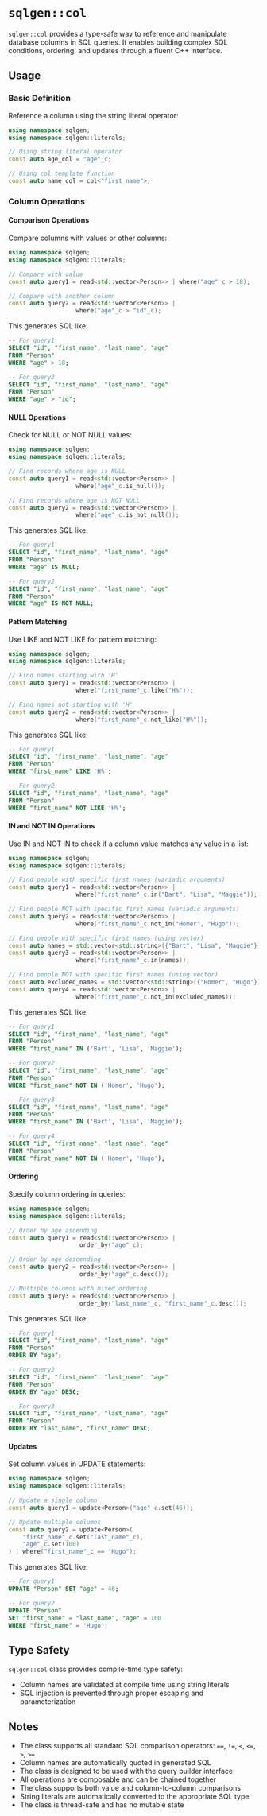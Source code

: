 # `sqlgen::col`

`sqlgen::col` provides a type-safe way to reference and manipulate database columns in SQL queries. It enables building complex SQL conditions, ordering, and updates through a fluent C++ interface.

## Usage

### Basic Definition

Reference a column using the string literal operator:

```cpp
using namespace sqlgen;
using namespace sqlgen::literals;

// Using string literal operator
const auto age_col = "age"_c;

// Using col template function
const auto name_col = col<"first_name">;
```

### Column Operations

#### Comparison Operations

Compare columns with values or other columns:

```cpp
using namespace sqlgen;
using namespace sqlgen::literals;

// Compare with value
const auto query1 = read<std::vector<Person>> | where("age"_c > 18);

// Compare with another column
const auto query2 = read<std::vector<Person>> | 
                   where("age"_c > "id"_c);
```

This generates SQL like:

```sql
-- For query1
SELECT "id", "first_name", "last_name", "age" 
FROM "Person" 
WHERE "age" > 18;

-- For query2
SELECT "id", "first_name", "last_name", "age" 
FROM "Person" 
WHERE "age" > "id";
```

#### NULL Operations

Check for NULL or NOT NULL values:

```cpp
using namespace sqlgen;
using namespace sqlgen::literals;

// Find records where age is NULL
const auto query1 = read<std::vector<Person>> | 
                   where("age"_c.is_null());

// Find records where age is NOT NULL
const auto query2 = read<std::vector<Person>> | 
                   where("age"_c.is_not_null());
```

This generates SQL like:

```sql
-- For query1
SELECT "id", "first_name", "last_name", "age" 
FROM "Person" 
WHERE "age" IS NULL;

-- For query2
SELECT "id", "first_name", "last_name", "age" 
FROM "Person" 
WHERE "age" IS NOT NULL;
```

#### Pattern Matching

Use LIKE and NOT LIKE for pattern matching:

```cpp
using namespace sqlgen;
using namespace sqlgen::literals;

// Find names starting with 'H'
const auto query1 = read<std::vector<Person>> | 
                   where("first_name"_c.like("H%"));

// Find names not starting with 'H'
const auto query2 = read<std::vector<Person>> | 
                   where("first_name"_c.not_like("H%"));
```

This generates SQL like:

```sql
-- For query1
SELECT "id", "first_name", "last_name", "age" 
FROM "Person" 
WHERE "first_name" LIKE 'H%';

-- For query2
SELECT "id", "first_name", "last_name", "age" 
FROM "Person" 
WHERE "first_name" NOT LIKE 'H%';
```

#### IN and NOT IN Operations

Use IN and NOT IN to check if a column value matches any value in a list:

```cpp
using namespace sqlgen;
using namespace sqlgen::literals;

// Find people with specific first names (variadic arguments)
const auto query1 = read<std::vector<Person>> | 
                   where("first_name"_c.in("Bart", "Lisa", "Maggie"));

// Find people NOT with specific first names (variadic arguments)
const auto query2 = read<std::vector<Person>> | 
                   where("first_name"_c.not_in("Homer", "Hugo"));

// Find people with specific first names (using vector)
const auto names = std::vector<std::string>({"Bart", "Lisa", "Maggie"});
const auto query3 = read<std::vector<Person>> | 
                   where("first_name"_c.in(names));

// Find people NOT with specific first names (using vector)
const auto excluded_names = std::vector<std::string>({"Homer", "Hugo"});
const auto query4 = read<std::vector<Person>> | 
                   where("first_name"_c.not_in(excluded_names));
```

This generates SQL like:

```sql
-- For query1
SELECT "id", "first_name", "last_name", "age" 
FROM "Person" 
WHERE "first_name" IN ('Bart', 'Lisa', 'Maggie');

-- For query2
SELECT "id", "first_name", "last_name", "age" 
FROM "Person" 
WHERE "first_name" NOT IN ('Homer', 'Hugo');

-- For query3
SELECT "id", "first_name", "last_name", "age" 
FROM "Person" 
WHERE "first_name" IN ('Bart', 'Lisa', 'Maggie');

-- For query4
SELECT "id", "first_name", "last_name", "age" 
FROM "Person" 
WHERE "first_name" NOT IN ('Homer', 'Hugo');
```

#### Ordering

Specify column ordering in queries:

```cpp
using namespace sqlgen;
using namespace sqlgen::literals;

// Order by age ascending
const auto query1 = read<std::vector<Person>> | 
                    order_by("age"_c);

// Order by age descending
const auto query2 = read<std::vector<Person>> | 
                    order_by("age"_c.desc());

// Multiple columns with mixed ordering
const auto query3 = read<std::vector<Person>> | 
                    order_by("last_name"_c, "first_name"_c.desc());
```

This generates SQL like:

```sql
-- For query1
SELECT "id", "first_name", "last_name", "age" 
FROM "Person" 
ORDER BY "age";

-- For query2
SELECT "id", "first_name", "last_name", "age" 
FROM "Person" 
ORDER BY "age" DESC;

-- For query3
SELECT "id", "first_name", "last_name", "age" 
FROM "Person" 
ORDER BY "last_name", "first_name" DESC;
```

#### Updates

Set column values in UPDATE statements:

```cpp
using namespace sqlgen;
using namespace sqlgen::literals;

// Update a single column
const auto query1 = update<Person>("age"_c.set(46));

// Update multiple columns
const auto query2 = update<Person>(
    "first_name"_c.set("last_name"_c),
    "age"_c.set(100)
) | where("first_name"_c == "Hugo");
```

This generates SQL like:

```sql
-- For query1
UPDATE "Person" SET "age" = 46;

-- For query2
UPDATE "Person" 
SET "first_name" = "last_name", "age" = 100 
WHERE "first_name" = 'Hugo';
```

## Type Safety

`sqlgen::col` class provides compile-time type safety:

- Column names are validated at compile time using string literals
- SQL injection is prevented through proper escaping and parameterization

## Notes

- The class supports all standard SQL comparison operators: `==`, `!=`, `<`, `<=`, `>`, `>=`
- Column names are automatically quoted in generated SQL
- The class is designed to be used with the query builder interface
- All operations are composable and can be chained together
- The class supports both value and column-to-column comparisons
- String literals are automatically converted to the appropriate SQL type
- The class is thread-safe and has no mutable state 

